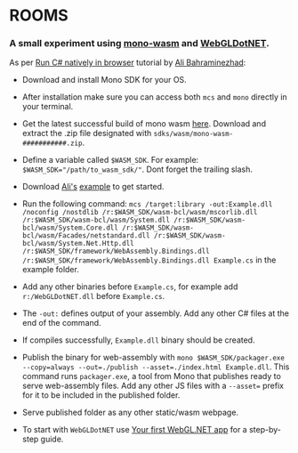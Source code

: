 # ROOMS
 
### A small experiment using [mono-wasm](https://www.mono-project.com/news/2018/01/16/mono-static-webassembly-compilation/ "mono-wasm") and [WebGLDotNET](https://github.com/WaveEngine/WebGL.NET "WebGLDotNET").


As per [Run C# natively in browser](https://itnext.io/run-c-natively-in-the-browser-through-the-web-assembly-via-mono-wasm-60f3d55dd05a "Run C# natively in browser") tutorial by [Ali Bahraminezhad](https://github.com/0x414c49):


* Download and install Mono SDK for your OS.

* After installation make sure you can access both `mcs` and `mono` directly in your terminal.

* Get the latest successful build of mono wasm [here](https://jenkins.mono-project.com/job/test-mono-mainline-wasm/label=ubuntu-1804-amd64/lastSuccessfulBuild/Azure/). Download and extract the .zip file designated with `sdks/wasm/mono-wasm-###########.zip`.

* Define a variable called `$WASM_SDK`. For example: `$WASM_SDK="/path/to_wasm_sdk/"`. Dont forget the trailing slash.

* Download [Ali's](https://github.com/0x414c49) [example](https://github.com/0x414c49/mono-wasm-example) to get started.

* Run the following command: `mcs /target:library -out:Example.dll /noconfig /nostdlib /r:$WASM_SDK/wasm-bcl/wasm/mscorlib.dll /r:$WASM_SDK/wasm-bcl/wasm/System.dll /r:$WASM_SDK/wasm-bcl/wasm/System.Core.dll /r:$WASM_SDK/wasm-bcl/wasm/Facades/netstandard.dll /r:$WASM_SDK/wasm-bcl/wasm/System.Net.Http.dll /r:$WASM_SDK/framework/WebAssembly.Bindings.dll /r:$WASM_SDK/framework/WebAssembly.Bindings.dll Example.cs` in the example folder.

* Add any other binaries before `Example.cs`, for example add `r:/WebGLDotNET.dll` before `Example.cs`.

* The `-out:` defines output of your assembly. Add any other C# files at the end of the command.

* If compiles successfully, `Example.dll` binary should be created.

* Publish the binary for web-assembly with `mono $WASM_SDK/packager.exe --copy=always --out=./publish --asset=./index.html Example.dll`. This command runs `packager.exe`, a tool from Mono that publishes ready to serve web-assembly files. Add any other JS files with a `--asset=` prefix for it to be included in the published folder.

* Serve published folder as any other static/wasm webpage. 

* To start with `WebGLDotNET` use [Your first WebGL.NET app](https://geeks.ms/xamarinteam/2019/08/28/your-first-webgldotnet-app/) for a step-by-step guide.



